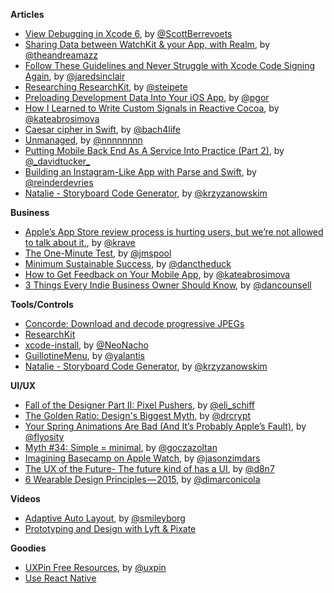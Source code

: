 **Articles**

* [View Debugging in Xcode 6](http://www.raywenderlich.com/98356/view-debugging-in-xcode-6), by [@ScottBerrevoets](https://twitter.com/ScottBerrevoets)
* [Sharing Data between WatchKit & your App, with Realm](https://realm.io/news/tutorial-sharing-data-between-watchkit-and-your-app/), by [@theandreamazz](https://twitter.com/theandreamazz)
* [Follow These Guidelines and Never Struggle with Xcode Code Signing Again](http://blog.jaredsinclair.com/post/116436789850/follow-these-guidelines-and-never-struggle-with), by [@jaredsinclair](https://twitter.com/jaredsinclair)
* [Researching ResearchKit](http://petersteinberger.com/blog/2015/researching-researchkit/), by [@steipete](https://twitter.com/steipete)
* [Preloading Development Data Into Your iOS App](http://corporationunknown.com/blog/2014/07/10/preloading-development-data-into-your-ios-app/), by [@pgor](https://twitter.com/pgor)
* [How I Learned to Write Custom Signals in Reactive Cocoa](http://yalantis.com/blog/how-i-learned-to-write-custom-signals-in-reactive-cocoa/), by [@kateabrosimova](https://twitter.com/kateabrosimova)
* [Caesar cipher in Swift](http://ijoshsmith.com/2015/04/14/caesar-cipher-in-swift/), by [@bach4life](https://twitter.com/bach4life)
* [Unmanaged](http://nshipster.com/unmanaged/), by [@nnnnnnnn](https://twitter.com/nnnnnnnn)
* [Putting Mobile Back End As A Service Into Practice (Part 2)](http://www.smashingmagazine.com/2015/04/14/mobile-backend-service-practice-part2/), by [@_davidtucker\_](https://twitter.com/_davidtucker_)
* [Building an Instagram-Like App with Parse and Swift](http://www.appcoda.com/instagram-app-parse-swift/), by [@reinderdevries](https://twitter.com/reinderdevries)
* [Natalie - Storyboard Code Generator](http://blog.krzyzanowskim.com/2015/04/15/natalie-storyboard-code-generator/), by [@krzyzanowskim](https://twitter.com/krzyzanowskim)

**Business**

* [Apple’s App Store review process is hurting users, but we’re not allowed to talk about it.](https://medium.com/@krave/apple-s-app-store-review-process-is-hurting-users-but-we-re-not-allowed-to-talk-about-it-55d791451b), by [@krave](https://twitter.com/krave)
* [The One-Minute Test](https://medium.com/@jmspool/the-one-minute-test-68738cb111ea), by [@jmspool](https://twitter.com/jmspool)
* [Minimum Sustainable Success](http://www.lostgarden.com/2015/04/minimum-sustainable-success.html), by [@danctheduck](https://twitter.com/danctheduck)
* [How to Get Feedback on Your Mobile App](http://yalantis.com/blog/get-feedback-mobile-app/), by [@kateabrosimova](https://twitter.com/kateabrosimova)
* [3 Things Every Indie Business Owner Should Know](http://dancounsell.com/articles/3-things-every-indie-business-owner-should-know), by [@dancounsell](https://twitter.com/dancounsell)

**Tools/Controls**

* [Concorde: Download and decode progressive JPEGs](https://github.com/contentful-labs/Concorde/) 
* [ResearchKit](http://researchkit.github.io)
* [xcode-install](https://github.com/neonichu/xcode-install), by [@NeoNacho](https://twitter.com/NeoNacho)
* [GuillotineMenu](https://github.com/Yalantis/GuillotineMenu), by [@yalantis](https://twitter.com/yalantis)
* [Natalie - Storyboard Code Generator](https://github.com/krzyzanowskim/Natalie), by [@krzyzanowskim](https://twitter.com/krzyzanowskim)

**UI/UX**

* [Fall of the Designer Part II: Pixel Pushers](http://www.elischiff.com/blog/2015/4/14/fall-of-the-designer-part-ii-pixel-pushers), by [@eli_schiff](https://twitter.com/eli_schiff)
* [The Golden Ratio: Design's Biggest Myth](http://www.fastcodesign.com/3044877/the-golden-ratio-designs-biggest-myth), by [@drcrypt](https://twitter.com/drcrypt)
* [Your Spring Animations Are Bad (And It’s Probably Apple’s Fault)](https://medium.com/@flyosity/your-spring-animations-are-bad-and-it-s-probably-apple-s-fault-784932e51733), by [@flyosity](https://twitter.com/flyosity)
* [Myth #34: Simple = minimal](http://uxmyths.com/post/115783813605/myth-34-simple-minimal), by [@goczazoltan](https://twitter.com/goczazoltan)
* [Imagining Basecamp on Apple Watch](https://signalvnoise.com/posts/3869-imagining-basecamp-on-apple-watch), by [@jasonzimdars](https://twitter.com/jasonzimdars)
* [The UX of the Future- The future kind of has a UI](https://medium.com/@d8n7/ux-of-the-future-the-future-kind-of-has-a-ui-83486def852a), by [@d8n7](https://twitter.com/d8n7)
* [6 Wearable Design Principles — 2015](https://medium.com/@dimarconicola/6-wearable-design-principles-2015-a6e7d8441c3f), by [@dimarconicola](https://twitter.com/dimarconicola)

**Videos**

* [Adaptive Auto Layout](https://www.youtube.com/watch?v=taWaW2GzfCI), by [@smileyborg](https://twitter.com/smileyborg)
* [Prototyping and Design with Lyft & Pixate](https://www.youtube.com/watch?v=X-jDSOHsix8)

**Goodies**

* [UXPin Free Resources](http://www.uxpin.com/knowledge.html), by [@uxpin](https://twitter.com/uxpin)
* [Use React Native](http://www.reactnative.com/)
